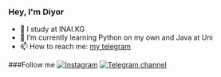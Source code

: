 ### Hey, I'm Diyor 

- 🔭 I study at INAI.KG
- 🌱 I’m currently learning Python on my own and Java at Uni
- 📫 How to reach me: [my telegram](https://t.me/umzkv)

###Follow me 
[![Instagram](https://img.shields.io/badge/Instagram-8B0000?style=for-the-badge&logo=instagram&logoColor=FFFAFA)](http://instagram.com/diyor.it/)
[![Telegram channel](https://img.shields.io/badge/Telegram_channel-483D8B?style=for-the-badge&logo=telegram)](https://t.me/diyorit)


